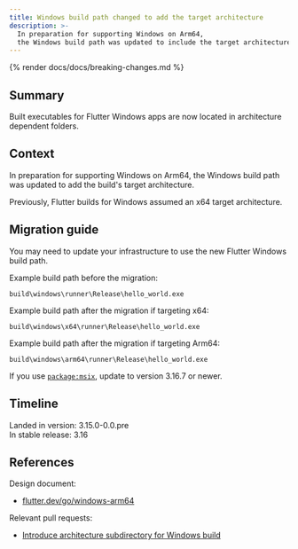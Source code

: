 ```yaml
---
title: Windows build path changed to add the target architecture
description: >-
  In preparation for supporting Windows on Arm64,
  the Windows build path was updated to include the target architecture.
---
```


{% render docs/docs/breaking-changes.md %}

## Summary

Built executables for Flutter Windows apps are now located in architecture
dependent folders.

## Context

In preparation for supporting Windows on Arm64, the Windows build path was
updated to add the build's target architecture.

Previously, Flutter builds for Windows assumed an x64 target architecture.

## Migration guide

You may need to update your infrastructure to use the new Flutter Windows
build path.

Example build path before the migration:

```plaintext
build\windows\runner\Release\hello_world.exe
```

Example build path after the migration if targeting x64:

```plaintext
build\windows\x64\runner\Release\hello_world.exe
```

Example build path after the migration if targeting Arm64:

```plaintext
build\windows\arm64\runner\Release\hello_world.exe
```

If you use [`package:msix`][], update to version 3.16.7 or newer.

[`package:msix`]: {{site.pub-pkg}}/msix

## Timeline

Landed in version: 3.15.0-0.0.pre<br>
In stable release: 3.16

## References

Design document:

* [flutter.dev/go/windows-arm64][]

Relevant pull requests:

* [Introduce architecture subdirectory for Windows build][]

[flutter.dev/go/windows-arm64]: {{site.main-url}}/go/windows-arm64
[Introduce architecture subdirectory for Windows build]: {{site.repo.flutter}}/pull/131843
